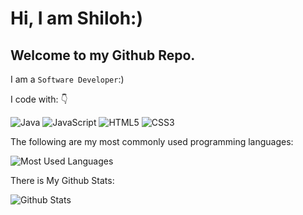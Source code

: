 # Hi, I am Shiloh:)
## Welcome to my Github Repo.

I am a `Software Developer`:)

I code with: 👇

<div>
  <img src="https://img.shields.io/badge/java-%23ED8B00.svg?style=for-the-badge&logo=java&logoColor=white" alt="Java" />
  <img src="https://img.shields.io/badge/JavaScript-F7DF1E?style=for-the-badge&logo=javascript&logoColor=white" alt="JavaScript" />
  <img src="https://img.shields.io/badge/html5-%23E34F26.svg?style=for-the-badge&logo=html5&logoColor=white" alt="HTML5"/>
  <img src="https://img.shields.io/badge/css3-%231572B6.svg?style=for-the-badge&logo=css3&logoColor=white" alt="CSS3" />
</div>

The following are my most commonly used programming languages:

<img src="https://github-readme-stats.vercel.app/api/top-langs/?username=shilohooo&theme=blue-green" alt="Most Used Languages" />

There is My Github Stats:

<img src="https://github-readme-stats.vercel.app/api?username=shilohooo&theme=blue-green" alt="Github Stats" />

<!--
**shilohooo/shilohooo** is a ✨ _special_ ✨ repository because its `README.md` (this file) appears on your GitHub profile.

Here are some ideas to get you started:

- 🔭 I’m currently working on ...
- 🌱 I’m currently learning ...
- 👯 I’m looking to collaborate on ...
- 🤔 I’m looking for help with ...
- 💬 Ask me about ...
- 📫 How to reach me: ...
- 😄 Pronouns: ...
- ⚡ Fun fact: ...
-->
